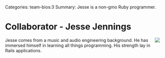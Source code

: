 Categories: team-bios:3
Summary: Jesse is a non-gmo Ruby programmer.

# Collaborator - Jesse Jennings

<img style="float: right" src="/attachments/jesse_jennings_ruby.jpg" />

Jesse comes from a music and audio engineering background.  He has immersed himself in learning all things programming.  His strength lay in Rails applications.   
